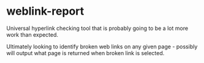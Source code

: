 # weblink-report
Universal hyperlink checking tool that is probably going to be a lot more work than expected.

Ultimately looking to identify broken web links on any given page - possibly will output what page is returned when broken link is selected.
